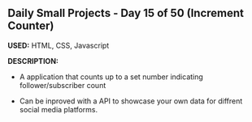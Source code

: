 ## Daily Small Projects - Day 15 of 50 (Increment Counter) 

**USED:** HTML, CSS, Javascript

**DESCRIPTION:** 
* A application that counts up to a set number indicating follower/subscriber count

* Can be inproved with a API to showcase your own data for diffrent social media platforms.  
